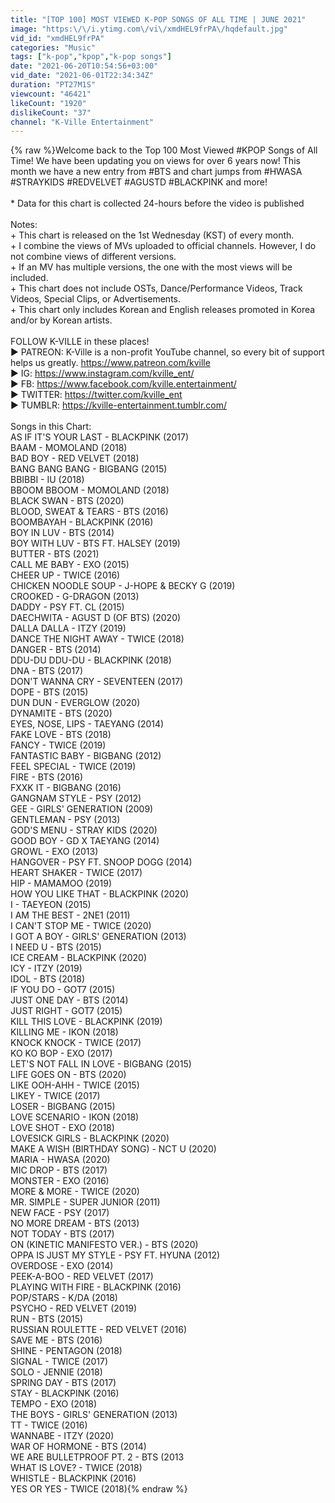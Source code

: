 ```yaml
---
title: "[TOP 100] MOST VIEWED K-POP SONGS OF ALL TIME | JUNE 2021"
image: "https:\/\/i.ytimg.com\/vi\/xmdHEL9frPA\/hqdefault.jpg"
vid_id: "xmdHEL9frPA"
categories: "Music"
tags: ["k-pop","kpop","k-pop songs"]
date: "2021-06-20T10:54:56+03:00"
vid_date: "2021-06-01T22:34:34Z"
duration: "PT27M1S"
viewcount: "46421"
likeCount: "1920"
dislikeCount: "37"
channel: "K-Ville Entertainment"
---
```

{% raw %}Welcome back to the Top 100 Most Viewed #KPOP Songs of All Time! We have been updating you on views for over 6 years now! This month we have a new entry from #BTS and chart jumps from #HWASA #STRAYKIDS #REDVELVET #AGUSTD #BLACKPINK and more!<br /><br />* Data for this chart is collected 24-hours before the video is published<br /><br />Notes:<br />+ This chart is released on the 1st Wednesday (KST) of every month.<br />+ I combine the views of MVs uploaded to official channels. However, I do not combine views of different versions.<br />+ If an MV has multiple versions, the one with the most views will be included.<br />+ This chart does not include OSTs, Dance/Performance Videos, Track Videos, Special Clips, or Advertisements.<br />+ This chart only includes Korean and English releases promoted in Korea and/or by Korean artists.<br /><br />FOLLOW K-VILLE in these places! <br />► PATREON: K-Ville is a non-profit YouTube channel, so every bit of support helps us greatly. <a rel="nofollow" target="blank" href="https://www.patreon.com/kville">https://www.patreon.com/kville</a> <br />► IG: <a rel="nofollow" target="blank" href="https://www.instagram.com/kville_ent/">https://www.instagram.com/kville_ent/</a>  <br />► FB: <a rel="nofollow" target="blank" href="https://www.facebook.com/kville.entertainment/">https://www.facebook.com/kville.entertainment/</a> <br />► TWITTER: <a rel="nofollow" target="blank" href="https://twitter.com/kville_ent">https://twitter.com/kville_ent</a> <br />► TUMBLR: <a rel="nofollow" target="blank" href="https://kville-entertainment.tumblr.com/">https://kville-entertainment.tumblr.com/</a> <br /><br />Songs in this Chart:<br />AS IF IT'S YOUR LAST - BLACKPINK (2017)<br />BAAM - MOMOLAND (2018)<br />BAD BOY - RED VELVET (2018)<br />BANG BANG BANG - BIGBANG (2015)<br />BBIBBI - IU (2018)<br />BBOOM BBOOM - MOMOLAND (2018)<br />BLACK SWAN - BTS (2020)<br />BLOOD, SWEAT &amp; TEARS - BTS (2016)<br />BOOMBAYAH - BLACKPINK (2016)<br />BOY IN LUV - BTS (2014)<br />BOY WITH LUV - BTS FT. HALSEY (2019)<br />BUTTER - BTS (2021)<br />CALL ME BABY - EXO (2015)<br />CHEER UP - TWICE (2016)<br />CHICKEN NOODLE SOUP - J-HOPE &amp; BECKY G (2019)<br />CROOKED - G-DRAGON (2013)<br />DADDY - PSY FT. CL (2015)<br />DAECHWITA - AGUST D (OF BTS) (2020)<br />DALLA DALLA - ITZY (2019)<br />DANCE THE NIGHT AWAY - TWICE (2018)<br />DANGER - BTS (2014)<br />DDU-DU DDU-DU - BLACKPINK (2018)<br />DNA - BTS (2017)<br />DON'T WANNA CRY - SEVENTEEN (2017)<br />DOPE - BTS (2015)<br />DUN DUN - EVERGLOW (2020)<br />DYNAMITE - BTS (2020)<br />EYES, NOSE, LIPS - TAEYANG (2014)<br />FAKE LOVE - BTS (2018)<br />FANCY - TWICE (2019)<br />FANTASTIC BABY - BIGBANG (2012)<br />FEEL SPECIAL - TWICE (2019)<br />FIRE - BTS (2016)<br />FXXK IT - BIGBANG (2016)<br />GANGNAM STYLE - PSY (2012)<br />GEE - GIRLS' GENERATION (2009)<br />GENTLEMAN - PSY (2013)<br />GOD'S MENU - STRAY KIDS (2020)<br />GOOD BOY - GD X TAEYANG (2014)<br />GROWL - EXO (2013)<br />HANGOVER - PSY FT. SNOOP DOGG (2014)<br />HEART SHAKER - TWICE (2017)<br />HIP - MAMAMOO (2019)<br />HOW YOU LIKE THAT - BLACKPINK (2020)<br />I - TAEYEON (2015)<br />I AM THE BEST - 2NE1 (2011)<br />I CAN'T STOP ME - TWICE (2020)<br />I GOT A BOY - GIRLS' GENERATION (2013)<br />I NEED U - BTS (2015)<br />ICE CREAM - BLACKPINK (2020)<br />ICY - ITZY (2019)<br />IDOL - BTS (2018)<br />IF YOU DO - GOT7 (2015)<br />JUST ONE DAY - BTS (2014)<br />JUST RIGHT - GOT7 (2015)<br />KILL THIS LOVE - BLACKPINK (2019)<br />KILLING ME - IKON (2018)<br />KNOCK KNOCK - TWICE (2017)<br />KO KO BOP - EXO (2017)<br />LET'S NOT FALL IN LOVE - BIGBANG (2015)<br />LIFE GOES ON - BTS (2020)<br />LIKE OOH-AHH - TWICE (2015)<br />LIKEY - TWICE (2017)<br />LOSER - BIGBANG (2015)<br />LOVE SCENARIO - IKON (2018)<br />LOVE SHOT - EXO (2018)<br />LOVESICK GIRLS - BLACKPINK (2020)<br />MAKE A WISH (BIRTHDAY SONG) - NCT U (2020)<br />MARIA - HWASA (2020)<br />MIC DROP - BTS (2017)<br />MONSTER - EXO (2016)<br />MORE &amp; MORE - TWICE (2020)<br />MR. SIMPLE - SUPER JUNIOR (2011)<br />NEW FACE - PSY (2017)<br />NO MORE DREAM - BTS (2013)<br />NOT TODAY - BTS (2017)<br />ON (KINETIC MANIFESTO VER.) - BTS (2020)<br />OPPA IS JUST MY STYLE - PSY FT. HYUNA (2012)<br />OVERDOSE - EXO (2014)<br />PEEK-A-BOO - RED VELVET (2017)<br />PLAYING WITH FIRE - BLACKPINK (2016)<br />POP/STARS - K/DA (2018)<br />PSYCHO - RED VELVET (2019)<br />RUN - BTS (2015)<br />RUSSIAN ROULETTE - RED VELVET (2016)<br />SAVE ME - BTS (2016)<br />SHINE - PENTAGON (2018)<br />SIGNAL - TWICE (2017)<br />SOLO - JENNIE (2018)<br />SPRING DAY - BTS (2017)<br />STAY - BLACKPINK (2016)<br />TEMPO - EXO (2018)<br />THE BOYS - GIRLS' GENERATION (2013)<br />TT - TWICE (2016)<br />WANNABE - ITZY (2020)<br />WAR OF HORMONE - BTS (2014)<br />WE ARE BULLETPROOF PT. 2 - BTS (2013<br />WHAT IS LOVE? - TWICE (2018)<br />WHISTLE - BLACKPINK (2016)<br />YES OR YES - TWICE (2018){% endraw %}
